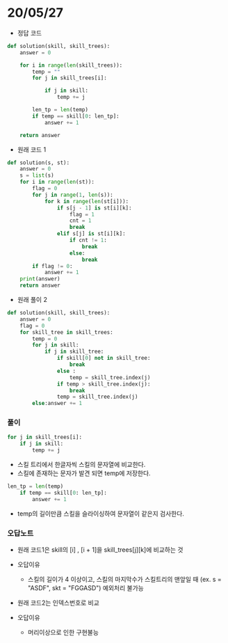 # 20/05/27
- 정답 코드
```python
def solution(skill, skill_trees):
	answer = 0

	for i in range(len(skill_trees)):
		temp = ""
		for j in skill_trees[i]:

			if j in skill:
				temp += j

		len_tp = len(temp)
		if temp == skill[0: len_tp]:
			answer += 1

	return answer

```
- 원래 코드 1
```python
def solution(s, st):
	answer = 0
	s = list(s)
	for i in range(len(st)):
		flag = 0
		for j in range(1, len(s)):
			for k in range(len(st[i])):
				if s[j - 1] is st[i][k]:
					flag = 1
					cnt = 1
					break
				elif s[j] is st[i][k]:
					if cnt != 1:
						break
					else:
						break
		if flag != 0:
			answer += 1
	print(answer)
	return answer
```

- 원래 풀이 2
```python
def solution(skill, skill_trees):
	answer = 0
	flag = 0
	for skill_tree in skill_trees:
		temp = 0
		for j in skill:
			if j in skill_tree:
				if skill[0] not in skill_tree:
					break
				else :
					temp = skill_tree.index(j)
				if temp > skill_tree.index(j):
					break
				temp = skill_tree.index(j)
		else:answer += 1
```

### 풀이
 

```python
for j in skill_trees[i]:
    if j in skill:
	    temp += j
```
- 스킬 트리에서 한글자씩 스킬의 문자열에 비교한다.
- 스킬에 존재하는 문자가 발견 되면 temp에 저장한다.

```python
len_tp = len(temp)
	if temp == skill[0: len_tp]:
		answer += 1
```
- temp의 길이만큼 스킬을 슬라이싱하여 문자열이 같은지 검사한다.


### 오답노트
- 원래 코드1은 skill의 [i] , [i + 1]을 skill_trees[j][k]에 비교하는 것
- 오답이유
    - 스킬의 길이가 4 이상이고, 스킬의 마지막수가 스킬트리의 맨앞일 때 (ex. s = "ASDF", skt = "FGGASD") 예외처리 불가능

- 원래 코드2는 인덱스번호로 비교 
- 오답이유
    - 머리이상으로 인한 구현불능